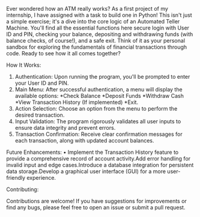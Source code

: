 Ever wondered how an ATM really works? As a first project of my internship, I have assigned with a task to build one in Python! This isn't just a simple exercise; it's a dive into the core logic of an Automated Teller Machine. You'll find all the essential functions here secure login with User ID and PIN, checking your balance, depositing and withdrawing funds (with balance checks, of course!), and a safe exit. Think of it as your personal sandbox for exploring the fundamentals of financial transactions through code. Ready to see how it all comes together?

How It Works:
1. Authentication: Upon running the program, you'll be prompted to enter your User ID and PIN.
2. Main Menu: After successful authentication, a menu will display the available options:
      *Check Balance
      *Deposit Funds
      *Withdraw Cash
      *View Transaction History (If implemented)
      *Exit.
3. Action Selection: Choose an option from the menu to perform the desired transaction.
4. Input Validation: The program rigorously validates all user inputs to ensure data integrity and prevent errors.
5. Transaction Confirmation: Receive clear confirmation messages for each transaction, along with updated account balances.

Future Enhancements:
• Implement the Transaction History feature to provide a comprehensive record of account activity.Add error handling for invalid input and edge cases.Introduce a database integration for persistent data storage.Develop a graphical user interface (GUI) for a more user-friendly experience.

Contributing:

Contributions are welcome! If you have suggestions for improvements or find any bugs, please feel free to open an issue or submit a pull request.
